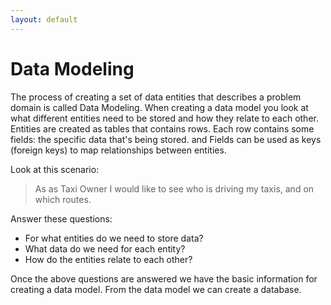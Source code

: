 ```yaml
---
layout: default
---
```


# Data Modeling

The process of creating a set of data entities that describes a problem domain is called Data Modeling. When creating a data model you look at what different entities need to be stored and how they relate to each other. Entities are created as tables that contains rows. Each row contains some fields: the specific data that's being stored. and Fields can be used as keys (foreign keys) to map relationships between entities.

Look at this scenario:

> As as Taxi Owner I would like to see who is driving my taxis, and on which routes.

Answer these questions:

  * For what entities do we need to store data?
  * What data do we need for each entity?
  * How do the entities relate to each other?

Once the above questions are answered we have the basic information for creating a data model. From the data model we can create a database.
